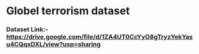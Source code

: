 # Globel terrorism dataset

### Dataset Link:- https://drive.google.com/file/d/1ZA4UT0CcYyO8gTryzYekYasu4CQqxDXL/view?usp=sharing
